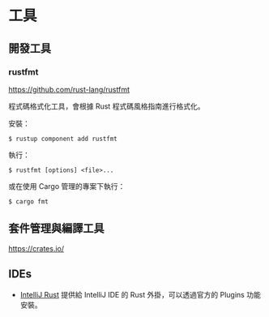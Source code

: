 # 工具

## 開發工具

### rustfmt

https://github.com/rust-lang/rustfmt

程式碼格式化工具，會根據 Rust 程式碼風格指南進行格式化。

安裝：

```shell
$ rustup component add rustfmt
```

執行：

```shell
$ rustfmt [options] <file>...
```

或在使用 Cargo 管理的專案下執行：

```shell
$ cargo fmt
```

## 套件管理與編譯工具

https://crates.io/

## IDEs

- [IntelliJ Rust](https://intellij-rust.github.io/)
  提供給 IntelliJ IDE 的 Rust 外掛，可以透過官方的 Plugins 功能安裝。
